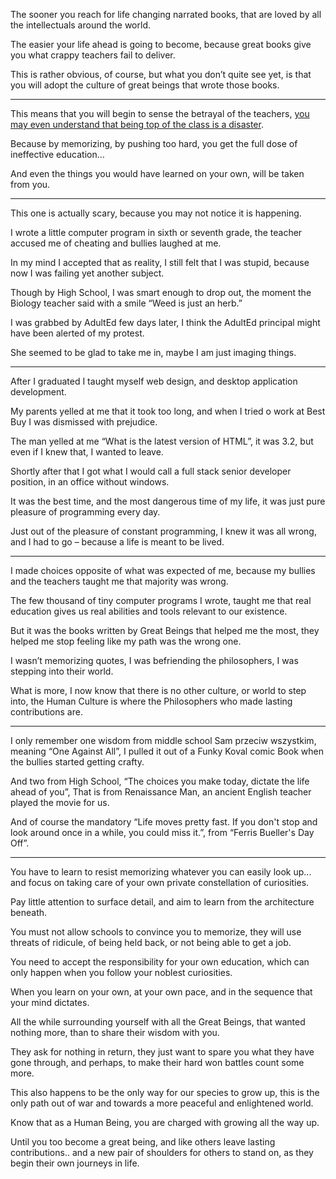 The sooner you reach for life changing narrated books,
that are loved by all the intellectuals around the world.

The easier your life ahead is going to become,
because great books give you what crappy teachers fail to deliver.

This is rather obvious, of course, but what you don’t quite see yet,
is that you will adopt the culture of great beings that wrote those books.

---

This means that you will begin to sense the betrayal of the teachers,
[you may even understand that being top of the class is a disaster][1].

Because by memorizing, by pushing too hard,
you get the full dose of ineffective education…

And even the things you would have learned on your own,
will be taken from you.

---

This one is actually scary,
because you may not notice it is happening.

I wrote a little computer program in sixth or seventh grade,
the teacher accused me of cheating and bullies laughed at me.

In my mind I accepted that as reality,
I still felt that I was stupid, because now I was failing yet another subject.

Though by High School, I was smart enough to drop out,
the moment the Biology teacher said with a smile “Weed is just an herb.”

I was grabbed by AdultEd few days later,
I think the AdultEd principal might have been alerted of my protest.

She seemed to be glad to take me in,
maybe I am just imaging things.

---

After I graduated I taught myself web design,
and desktop application development.

My parents yelled at me that it took too long,
and when I tried o work at Best Buy I was dismissed with prejudice.

The man yelled at me “What is the latest version of HTML”,
it was 3.2, but even if I knew that, I wanted to leave.

Shortly after that I got what I would call a full stack senior developer position,
in an office without windows.

It was the best time, and the most dangerous time of my life,
it was just pure pleasure of programming every day.

Just out of the pleasure of constant programming,
I knew it was all wrong, and I had to go – because a life is meant to be lived.

---

I made choices opposite of what was expected of me,
because my bullies and the teachers taught me that majority was wrong.

The few thousand of tiny computer programs I wrote,
taught me that real education gives us real abilities and tools relevant to our existence.

But it was the books written by Great Beings that helped me the most,
they helped me stop feeling like my path was the wrong one.

I wasn’t memorizing quotes, I was befriending the philosophers,
I was stepping into their world.

What is more, I now know that there is no other culture, or world to step into,
the Human Culture is where the Philosophers who made lasting contributions are.

---

I only remember one wisdom from middle school Sam przeciw wszystkim,
meaning “One Against All”, I pulled it out of a Funky Koval comic Book when the bullies started getting crafty.

And two from High School, “The choices you make today, dictate the life ahead of you”,
That is from Renaissance Man, an ancient English teacher played the movie for us.

And of course the mandatory “Life moves pretty fast. If you don't stop and look around once in a while, you could miss it.”,
from “Ferris Bueller's Day Off”.

---

You have to learn to resist memorizing whatever you can easily look up...
and focus on taking care of your own private constellation of curiosities.

Pay little attention to surface detail,
and aim to learn from the architecture beneath.

You must not allow schools to convince you to memorize,
they will use threats of ridicule, of being held back, or not being able to get a job.

You need to accept the responsibility for your own education,
which can only happen when you follow your noblest curiosities.

When you learn on your own, at your own pace,
and in the sequence that your mind dictates.

All the while surrounding yourself with all the Great Beings,
that wanted nothing more, than to share their wisdom with you.

They ask for nothing in return, they just want to spare you what they have gone through,
and perhaps, to make their hard won battles count some more.

This also happens to be the only way for our species to grow up,
this is the only path out of war and towards a more peaceful and enlightened world.

Know that as a Human Being,
you are charged with growing all the way up.

Until you too become a great being, and like others leave lasting contributions..
and a new pair of shoulders for others to stand on, as they begin their own journeys in life.

[1]: https://www.youtube.com/watch?v=9M4tdMsg3ts
